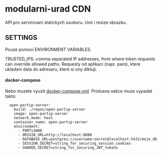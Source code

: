 # modularni-urad CDN

API pro servirovani statickych souboru.
Umi i resize obrazku.

## SETTINGS

Pouze pomocí ENVIRONMENT VARIABLES.

TRUSTED_IPS: comma separated IP addresses, from where token requests can override allowed paths. Requesty od aplikaci (napr. paro), ktere ukladani data do adresaru,
ktere si ony diktuji.

#### docker-compose

Nebo muzete vyuzit [docker-compose.yml](https://docs.docker.com/compose/environment-variables/).
Prislusna sekce muze vypadat takto:

```
  open-partip-server:
    build: ./repos/open-partip-server
    image: open-partip-server
    network_mode: host
    container_name: open-partip-server
    environment:
      - PORT=3000
      - ORIGIN_URL=http://localhost:8080
      - DATABASE_URL=postgres://username:secret@localhost:5432/moje_db
      - SESSION_SECRET=string_for_securing_session_cookies
      - SHARED_SECRET=string_for_securing_JWT_tokens
```
